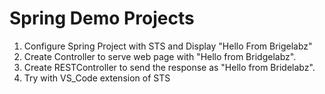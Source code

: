 # Spring Demo Projects
1. Configure Spring Project with STS and Display "Hello From Brigelabz"
2. Create Controller to serve web page with "Hello from Bridgelabz".
3. Create RESTController to send the response as "Hello from Bridelabz".
4. Try with VS_Code extension of STS